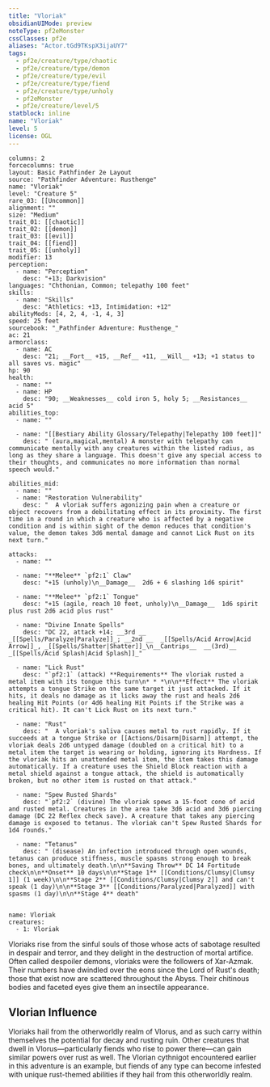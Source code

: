 ```yaml
---
title: "Vloriak"
obsidianUIMode: preview
noteType: pf2eMonster
cssClasses: pf2e
aliases: "Actor.tGd9TKspX3ijaUY7" 
tags:
  - pf2e/creature/type/chaotic
  - pf2e/creature/type/demon
  - pf2e/creature/type/evil
  - pf2e/creature/type/fiend
  - pf2e/creature/type/unholy
  - pf2eMonster
  - pf2e/creature/level/5
statblock: inline
name: "Vloriak"
level: 5
license: OGL
---
```


```statblock
columns: 2
forcecolumns: true
layout: Basic Pathfinder 2e Layout
source: "Pathfinder Adventure: Rusthenge"
name: "Vloriak"
level: "Creature 5"
rare_03: [[Uncommon]]
alignment: ""
size: "Medium"
trait_01: [[chaotic]]
trait_02: [[demon]]
trait_03: [[evil]]
trait_04: [[fiend]]
trait_05: [[unholy]]
modifier: 13
perception:
  - name: "Perception"
    desc: "+13; Darkvision"
languages: "Chthonian, Common; telepathy 100 feet"
skills:
  - name: "Skills"
    desc: "Athletics: +13, Intimidation: +12"
abilityMods: [4, 2, 4, -1, 4, 3]
speed: 25 feet
sourcebook: "_Pathfinder Adventure: Rusthenge_"
ac: 21
armorclass:
  - name: AC
    desc: "21; __Fort__ +15, __Ref__ +11, __Will__ +13; +1 status to all saves vs. magic"
hp: 90
health:
  - name: ""
  - name: HP
    desc: "90; __Weaknesses__ cold iron 5, holy 5; __Resistances__ acid 5"
abilities_top:
  - name: ""

  - name: "[[Bestiary Ability Glossary/Telepathy|Telepathy 100 feet]]"
    desc: " (aura,magical,mental) A monster with telepathy can communicate mentally with any creatures within the listed radius, as long as they share a language. This doesn't give any special access to their thoughts, and communicates no more information than normal speech would."

abilities_mid:
  - name: ""
  - name: "Restoration Vulnerability"
    desc: "  A vloriak suffers agonizing pain when a creature or object recovers from a debilitating effect in its proximity. The first time in a round in which a creature who is affected by a negative condition and is within sight of the demon reduces that condition's value, the demon takes 3d6 mental damage and cannot Lick Rust on its next turn."

attacks:
  - name: ""

  - name: "**Melee** `pf2:1` Claw"
    desc: "+15 (unholy)\n__Damage__  2d6 + 6 slashing 1d6 spirit"

  - name: "**Melee** `pf2:1` Tongue"
    desc: "+15 (agile, reach 10 feet, unholy)\n__Damage__  1d6 spirit plus rust 2d6 acid plus rust"

  - name: "Divine Innate Spells"
    desc: "DC 22, attack +14; __3rd __  _[[Spells/Paralyze|Paralyze]]_; __2nd __  _[[Spells/Acid Arrow|Acid Arrow]]_, _[[Spells/Shatter|Shatter]]_\n__Cantrips__  __(3rd)__ _[[Spells/Acid Splash|Acid Splash]]_"

  - name: "Lick Rust"
    desc: "`pf2:1` (attack) **Requirements** The vloriak rusted a metal item with its tongue this turn\n* * *\n\n**Effect** The vloriak attempts a tongue Strike on the same target it just attacked. If it hits, it deals no damage as it licks away the rust and heals 2d6 healing Hit Points (or 4d6 healing Hit Points if the Strike was a critical hit). It can't Lick Rust on its next turn."

  - name: "Rust"
    desc: "  A vloriak's saliva causes metal to rust rapidly. If it succeeds at a tongue Strike or [[Actions/Disarm|Disarm]] attempt, the vloriak deals 2d6 untyped damage (doubled on a critical hit) to a metal item the target is wearing or holding, ignoring its Hardness. If the vloriak hits an unattended metal item, the item takes this damage automatically. If a creature uses the Shield Block reaction with a metal shield against a tongue attack, the shield is automatically broken, but no other item is rusted on that attack."

  - name: "Spew Rusted Shards"
    desc: "`pf2:2` (divine) The vloriak spews a 15-foot cone of acid and rusted metal. Creatures in the area take 3d6 acid and 3d6 piercing damage (DC 22 Reflex check save). A creature that takes any piercing damage is exposed to tetanus. The vloriak can't Spew Rusted Shards for 1d4 rounds."

  - name: "Tetanus"
    desc: " (disease) An infection introduced through open wounds, tetanus can produce stiffness, muscle spasms strong enough to break bones, and ultimately death.\n\n**Saving Throw** DC 14 Fortitude check\n\n**Onset** 10 days\n\n**Stage 1** [[Conditions/Clumsy|Clumsy 1]] (1 week)\n\n**Stage 2** [[Conditions/Clumsy|Clumsy 2]] and can't speak (1 day)\n\n**Stage 3** [[Conditions/Paralyzed|Paralyzed]] with spasms (1 day)\n\n**Stage 4** death"
 
```

```encounter-table
name: Vloriak
creatures:
  - 1: Vloriak
```



Vloriaks rise from the sinful souls of those whose acts of sabotage resulted in despair and terror, and they delight in the destruction of mortal artifice. Often called despoiler demons, vloriaks were the followers of Xar-Azmak. Their numbers have dwindled over the eons since the Lord of Rust's death; those that exist now are scattered throughout the Abyss. Their chitinous bodies and faceted eyes give them an insectile appearance.

## Vlorian Influence

Vloriaks hail from the otherworldly realm of Vlorus, and as such carry within themselves the potential for decay and rusting ruin. Other creatures that dwell in Vlorus—particularly fiends who rise to power there—can gain similar powers over rust as well. The Vlorian cythnigot encountered earlier in this adventure is an example, but fiends of any type can become infested with unique rust-themed abilities if they hail from this otherworldly realm.

